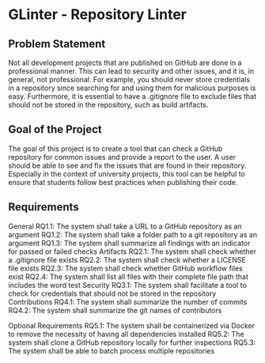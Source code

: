 # GLinter - Repository Linter 


## Problem Statement
Not all development projects that are published on GitHub are done in a professional manner. This can lead to security and other issues, and it is, in general, not professional. For example, you should never store credentials in a repository since searching for and using them for malicious purposes is easy. Furthermore, it is essential to have a .gitignore file to exclude files that should not be stored in the repository, such as build artifacts.

## Goal of the Project
The goal of this project is to create a tool that can check a GitHub repository for common issues and provide a report to the user. A user should be able to see and fix the issues that are
found in their repository. Especially in the context of university projects, this tool can be helpful to ensure that students follow best practices when publishing their code.

## Requirements
General
RQ1.1: The system shall take a URL to a GitHub repository as an argument
 RQ1.2: The system shall take a folder path to a git repository as an argument
 RQ1.3: The system shall summarize all findings with an indicator for passed or failed checks
Artifacts
RQ2.1: The system shall check whether a .gitignore file exists
RQ2.2: The system shall check whether a LICENSE file exists
RQ2.3: The system shall check whether GitHub workflow files exist
 RQ2.4: The system shall list all files with their complete file path that includes the word test
Security
RQ3.1: The system shall facilitate a tool to check for credentials that should not be stored in the repository
Contributions
RQ4.1: The system shall summarize the number of commits
RQ4.2: The system shall summarize the git names of contributors

Optional Requirements
RQ5.1: The system shall be containerized via Docker to remove the necessity of having all dependencies installed
RQ5.2: The system shall clone a GitHub repository locally for further inspections
 RQ5.3: The system shall be able to batch process multiple repositories
